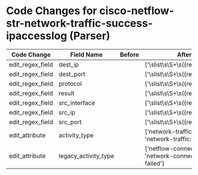 # Code Changes for cisco-netflow-str-network-traffic-success-ipaccesslog (Parser)

| Code Change | Field Name | Before | After |
|-------------|------------|--------|-------|
| edit_regex_field | dest_ip |  | ['\slist\s\S+\s({result}\S+)\s(|({protocol}[^\.:\s]+)\s(\S+\s)?)?({src_ip}((([0-9a-fA-F.]{0,4}):{1,2}){1,7}([0-9a-fA-F]){0,4})|(((25[0-5]|(2[0-4]|1\d|[0-9]|)\d)\.?\b){4}))\s*(\(({src_port}\d{1,5})\))?\s*(|({src_interface}\S+))?(->\s({dest_ip}((([0-9a-fA-F.]{0,4}):{1,2}){1,7}([0-9a-fA-F]){0,4})|(((25[0-5]|(2[0-4]|1\d|[0-9]|)\d)\.?\b){4}))(\(({dest_port}\d{1,5})\)|\s\([^\)]+\))?,\s)?\d+\spacket'] |
| edit_regex_field | dest_port |  | ['\slist\s\S+\s({result}\S+)\s(|({protocol}[^\.:\s]+)\s(\S+\s)?)?({src_ip}((([0-9a-fA-F.]{0,4}):{1,2}){1,7}([0-9a-fA-F]){0,4})|(((25[0-5]|(2[0-4]|1\d|[0-9]|)\d)\.?\b){4}))\s*(\(({src_port}\d{1,5})\))?\s*(|({src_interface}\S+))?(->\s({dest_ip}((([0-9a-fA-F.]{0,4}):{1,2}){1,7}([0-9a-fA-F]){0,4})|(((25[0-5]|(2[0-4]|1\d|[0-9]|)\d)\.?\b){4}))(\(({dest_port}\d{1,5})\)|\s\([^\)]+\))?,\s)?\d+\spacket'] |
| edit_regex_field | protocol |  | ['\slist\s\S+\s({result}\S+)\s(|({protocol}[^\.:\s]+)\s(\S+\s)?)?({src_ip}((([0-9a-fA-F.]{0,4}):{1,2}){1,7}([0-9a-fA-F]){0,4})|(((25[0-5]|(2[0-4]|1\d|[0-9]|)\d)\.?\b){4}))\s*(\(({src_port}\d{1,5})\))?\s*(|({src_interface}\S+))?(->\s({dest_ip}((([0-9a-fA-F.]{0,4}):{1,2}){1,7}([0-9a-fA-F]){0,4})|(((25[0-5]|(2[0-4]|1\d|[0-9]|)\d)\.?\b){4}))(\(({dest_port}\d{1,5})\)|\s\([^\)]+\))?,\s)?\d+\spacket'] |
| edit_regex_field | result |  | ['\slist\s\S+\s({result}\S+)\s(|({protocol}[^\.:\s]+)\s(\S+\s)?)?({src_ip}((([0-9a-fA-F.]{0,4}):{1,2}){1,7}([0-9a-fA-F]){0,4})|(((25[0-5]|(2[0-4]|1\d|[0-9]|)\d)\.?\b){4}))\s*(\(({src_port}\d{1,5})\))?\s*(|({src_interface}\S+))?(->\s({dest_ip}((([0-9a-fA-F.]{0,4}):{1,2}){1,7}([0-9a-fA-F]){0,4})|(((25[0-5]|(2[0-4]|1\d|[0-9]|)\d)\.?\b){4}))(\(({dest_port}\d{1,5})\)|\s\([^\)]+\))?,\s)?\d+\spacket'] |
| edit_regex_field | src_interface |  | ['\slist\s\S+\s({result}\S+)\s(|({protocol}[^\.:\s]+)\s(\S+\s)?)?({src_ip}((([0-9a-fA-F.]{0,4}):{1,2}){1,7}([0-9a-fA-F]){0,4})|(((25[0-5]|(2[0-4]|1\d|[0-9]|)\d)\.?\b){4}))\s*(\(({src_port}\d{1,5})\))?\s*(|({src_interface}\S+))?(->\s({dest_ip}((([0-9a-fA-F.]{0,4}):{1,2}){1,7}([0-9a-fA-F]){0,4})|(((25[0-5]|(2[0-4]|1\d|[0-9]|)\d)\.?\b){4}))(\(({dest_port}\d{1,5})\)|\s\([^\)]+\))?,\s)?\d+\spacket'] |
| edit_regex_field | src_ip |  | ['\slist\s\S+\s({result}\S+)\s(|({protocol}[^\.:\s]+)\s(\S+\s)?)?({src_ip}((([0-9a-fA-F.]{0,4}):{1,2}){1,7}([0-9a-fA-F]){0,4})|(((25[0-5]|(2[0-4]|1\d|[0-9]|)\d)\.?\b){4}))\s*(\(({src_port}\d{1,5})\))?\s*(|({src_interface}\S+))?(->\s({dest_ip}((([0-9a-fA-F.]{0,4}):{1,2}){1,7}([0-9a-fA-F]){0,4})|(((25[0-5]|(2[0-4]|1\d|[0-9]|)\d)\.?\b){4}))(\(({dest_port}\d{1,5})\)|\s\([^\)]+\))?,\s)?\d+\spacket'] |
| edit_regex_field | src_port |  | ['\slist\s\S+\s({result}\S+)\s(|({protocol}[^\.:\s]+)\s(\S+\s)?)?({src_ip}((([0-9a-fA-F.]{0,4}):{1,2}){1,7}([0-9a-fA-F]){0,4})|(((25[0-5]|(2[0-4]|1\d|[0-9]|)\d)\.?\b){4}))\s*(\(({src_port}\d{1,5})\))?\s*(|({src_interface}\S+))?(->\s({dest_ip}((([0-9a-fA-F.]{0,4}):{1,2}){1,7}([0-9a-fA-F]){0,4})|(((25[0-5]|(2[0-4]|1\d|[0-9]|)\d)\.?\b){4}))(\(({dest_port}\d{1,5})\)|\s\([^\)]+\))?,\s)?\d+\spacket'] |
| edit_attribute | activity_type |  | ['network-traffic:fail', 'network-traffic:success'] |
| edit_attribute | legacy_activity_type |  | ['netflow-connection', 'network-connection-failed'] |